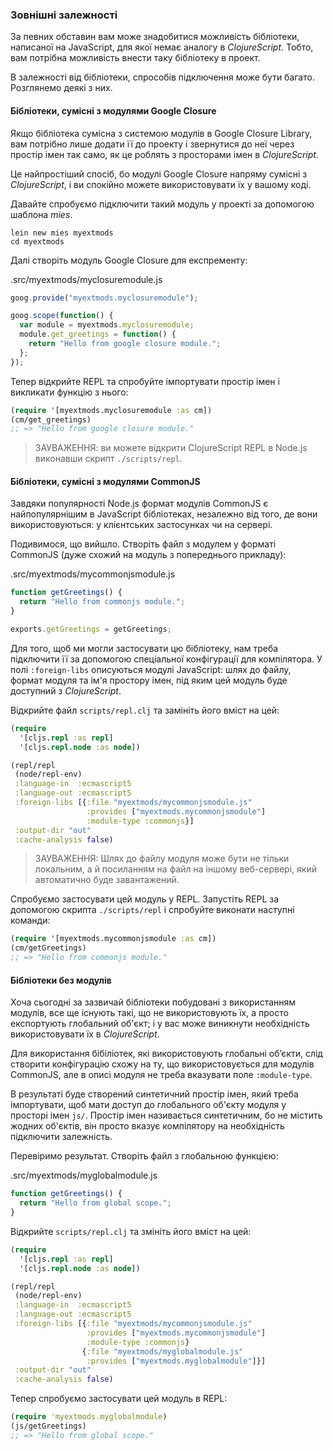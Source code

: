 ###  Зовнішні залежності

За певних обставин вам може знадобитися можливість бібліотеки, написаної на JavaScript, для якої немає аналогу в _ClojureScript_. Тобто, вам потрібна можливість внести таку бібліотеку в проект.

В залежності від бібліотеки, спрособів підключення може бути багато. Розглянемо деякі з них.


#### Бібліотеки, сумісні з модулями Google Closure

Якщо бібліотека сумісна з системою модулів в Google Closure Library, вам потрібно лише додати її до проекту і звернутися до неї через простір імен так само, як це роблять з просторами імен в _ClojureScript_.

Це найпростіший спосіб, бо модулі Google Closure напряму сумісні з _ClojureScript_, і ви спокійно можете використовувати їх у вашому коді.

Давайте спробуємо підключити такий модуль у проекті за допомогою шаблона *mies*.

```shell
lein new mies myextmods
cd myextmods
```

Далі створіть модуль Google Closure для експременту:

.src/myextmods/myclosuremodule.js
```javascript
goog.provide("myextmods.myclosuremodule");

goog.scope(function() {
  var module = myextmods.myclosuremodule;
  module.get_greetings = function() {
    return "Hello from google closure module.";
  };
});
```

Тепер відкрийте REPL та спробуйте імпортувати простір імен і викликати функцію з нього:

```clojure
(require '[myextmods.myclosuremodule :as cm])
(cm/get_greetings)
;; => "Hello from google closure module."
```

> ЗАУВАЖЕННЯ: ви можете відкрити ClojureScript REPL в Node.js виконавши скрипт `./scripts/repl`.

#### Бібліотеки, сумісні з модулями CommonJS

Завдяки популярності Node.js формат модулів CommonJS є найпопулярнішим в JavaScript бібліотеках, незалежно від того, де вони використовуються: у клієнтських застосунках чи на сервері.

Подивимося, що вийшло. Створіть файл з модулем у форматі CommonJS (дуже схожий на модуль з попереднього прикладу):

.src/myextmods/mycommonjsmodule.js
```javascript
function getGreetings() {
  return "Hello from commonjs module.";
}

exports.getGreetings = getGreetings;
```

Для того, щоб ми могли застосувати цю бібліотеку, нам треба підключити її за допомогою спеціальної конфігурації для компілятора. У полі `:foreign-libs` описуються модулі JavaScript: шлях до файлу, формат модуля та ім'я простору імен, під яким цей модуль буде доступний з _ClojureScript_.

Відкрийте файл `scripts/repl.clj` та замініть його вміст на цей:

```clojure
(require
  '[cljs.repl :as repl]
  '[cljs.repl.node :as node])

(repl/repl
 (node/repl-env)
 :language-in  :ecmascript5
 :language-out :ecmascript5
 :foreign-libs [{:file "myextmods/mycommonjsmodule.js"
                 :provides ["myextmods.mycommonjsmodule"]
                 :module-type :commonjs}]
 :output-dir "out"
 :cache-analysis false)
```

> ЗАУВАЖЕННЯ: Шлях до файлу модуля може бути не тільки локальним, а й посиланням на файл на іншому веб-сервері, який автоматично буде завантажений.

Спробуємо застосувати цей модуль у REPL. Запустіть REPL за допомогою скрипта `./scripts/repl` і спробуйте виконати наступні команди:

```clojure
(require '[myextmods.mycommonjsmodule :as cm])
(cm/getGreetings)
;; => "Hello from commonjs module."
```


#### Бібліотеки без модулів

Хоча сьогодні за зазвичай бібліотеки побудовані з використанням модулів, все ще існують такі, що не використовують їх, а просто експортують глобальний об'єкт; і у вас може виникнути необхідність використовувати їх в _ClojureScript_.

Для використання бібіліотек, які використовують глобальні обʼєкти, слід створити конфігурацію схожу на ту, що використовується для модулів CommonJS, але в описі модуля не треба вказувати поле `:module-type`.

В результаті буде створений синтетичний простір імен, який треба імпортувати, щоб мати доступ до глобального об'єкту модуля у просторі імен `js/`. Простір імен називається синтетичним, бо не містить жодних об'єктів, він просто вказує компілятору на необхідність підключити залежність.

Перевіримо результат. Створіть файл з глобальною функцією:

.src/myextmods/myglobalmodule.js
```javascript
function getGreetings() {
  return "Hello from global scope.";
}
```

Відкрийте `scripts/repl.clj` та змініть його вміст на цей:

```clojure
(require
  '[cljs.repl :as repl]
  '[cljs.repl.node :as node])

(repl/repl
 (node/repl-env)
 :language-in  :ecmascript5
 :language-out :ecmascript5
 :foreign-libs [{:file "myextmods/mycommonjsmodule.js"
                 :provides ["myextmods.mycommonjsmodule"]
                 :module-type :commonjs}
                {:file "myextmods/myglobalmodule.js"
                 :provides ["myextmods.myglobalmodule"]}]
 :output-dir "out"
 :cache-analysis false)
```

Тепер спробуємо застосувати цей модуль в REPL:

```clojure
(require 'myextmods.myglobalmodule)
(js/getGreetings)
;; => "Hello from global scope."
```

